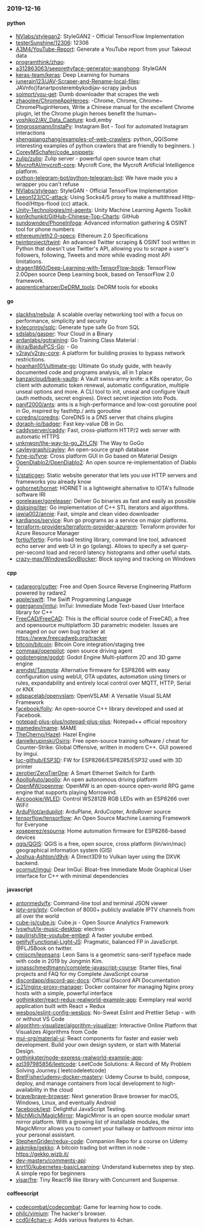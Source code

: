 ### 2019-12-16

#### python
* [NVlabs/stylegan2](https://github.com/NVlabs/stylegan2): StyleGAN2 - Official TensorFlow Implementation
* [testerSunshine/12306](https://github.com/testerSunshine/12306): 12306
* [A3M4/YouTube-Report](https://github.com/A3M4/YouTube-Report): Generate a YouTube report from your Takeout data
* [programthink/zhao](https://github.com/programthink/zhao): 
* [a312863063/seeprettyface-generator-wanghong](https://github.com/a312863063/seeprettyface-generator-wanghong): StyleGAN
* [keras-team/keras](https://github.com/keras-team/keras): Deep Learning for humans
* [junerain123/JAV-Scraper-and-Rename-local-files](https://github.com/junerain123/JAV-Scraper-and-Rename-local-files): JAVnfo()fanartposterembykodijav-scrapy  javbus
* [soimort/you-get](https://github.com/soimort/you-get):  Dumb downloader that scrapes the web
* [zhaoolee/ChromeAppHeroes](https://github.com/zhaoolee/ChromeAppHeroes): -Chrome, Chrome, Chrome~ ChromePluginHeroes, Write a Chinese manual for the excellent Chrome plugin, let the Chrome plugin heroes benefit the human~
* [yoshiko2/AV_Data_Capture](https://github.com/yoshiko2/AV_Data_Capture): kodi,emby
* [timgrossmann/InstaPy](https://github.com/timgrossmann/InstaPy):  Instagram Bot - Tool for automated Instagram interactions
* [shengqiangzhang/examples-of-web-crawlers](https://github.com/shengqiangzhang/examples-of-web-crawlers): python,,QQ(Some interesting examples of python crawlers that are friendly to beginners. )
* [CoreyMSchafer/code_snippets](https://github.com/CoreyMSchafer/code_snippets): 
* [zulip/zulip](https://github.com/zulip/zulip): Zulip server - powerful open source team chat
* [MycroftAI/mycroft-core](https://github.com/MycroftAI/mycroft-core): Mycroft Core, the Mycroft Artificial Intelligence platform.
* [python-telegram-bot/python-telegram-bot](https://github.com/python-telegram-bot/python-telegram-bot): We have made you a wrapper you can't refuse
* [NVlabs/stylegan](https://github.com/NVlabs/stylegan): StyleGAN - Official TensorFlow Implementation
* [Leeon123/CC-attack](https://github.com/Leeon123/CC-attack): Using Socks4/5 proxy to make a multithread Http-flood/Https-flood (cc) attack.
* [Unity-Technologies/ml-agents](https://github.com/Unity-Technologies/ml-agents): Unity Machine Learning Agents Toolkit
* [kon9chunkit/GitHub-Chinese-Top-Charts](https://github.com/kon9chunkit/GitHub-Chinese-Top-Charts):  GitHub
* [sundowndev/PhoneInfoga](https://github.com/sundowndev/PhoneInfoga): Advanced information gathering & OSINT tool for phone numbers
* [ethereum/eth2.0-specs](https://github.com/ethereum/eth2.0-specs): Ethereum 2.0 Specifications
* [twintproject/twint](https://github.com/twintproject/twint): An advanced Twitter scraping & OSINT tool written in Python that doesn't use Twitter's API, allowing you to scrape a user's followers, following, Tweets and more while evading most API limitations.
* [dragen1860/Deep-Learning-with-TensorFlow-book](https://github.com/dragen1860/Deep-Learning-with-TensorFlow-book): TensorFlow 2.0Open source Deep Learning book, based on TensorFlow 2.0 framework.
* [apprenticeharper/DeDRM_tools](https://github.com/apprenticeharper/DeDRM_tools): DeDRM tools for ebooks

#### go
* [slackhq/nebula](https://github.com/slackhq/nebula): A scalable overlay networking tool with a focus on performance, simplicity and security
* [kyleconroy/sqlc](https://github.com/kyleconroy/sqlc): Generate type safe Go from SQL
* [sdslabs/gasper](https://github.com/sdslabs/gasper): Your Cloud in a Binary
* [ardanlabs/gotraining](https://github.com/ardanlabs/gotraining): Go Training Class Material :
* [iikira/BaiduPCS-Go](https://github.com/iikira/BaiduPCS-Go):  - Go
* [v2ray/v2ray-core](https://github.com/v2ray/v2ray-core): A platform for building proxies to bypass network restrictions.
* [hoanhan101/ultimate-go](https://github.com/hoanhan101/ultimate-go): Ultimate Go study guide, with heavily documented code and programs analysis, all in 1 place
* [banzaicloud/bank-vaults](https://github.com/banzaicloud/bank-vaults): A Vault swiss-army knife: a K8s operator, Go client with automatic token renewal, automatic configuration, multiple unseal options and more. A CLI tool to init, unseal and configure Vault (auth methods, secret engines). Direct secret injection into Pods.
* [panjf2000/ants](https://github.com/panjf2000/ants):  ants is a high-performance and low-cost goroutine pool in Go, inspired by fasthttp./ ants  goroutine 
* [coredns/coredns](https://github.com/coredns/coredns): CoreDNS is a DNS server that chains plugins
* [dgraph-io/badger](https://github.com/dgraph-io/badger): Fast key-value DB in Go.
* [caddyserver/caddy](https://github.com/caddyserver/caddy): Fast, cross-platform HTTP/2 web server with automatic HTTPS
* [unknwon/the-way-to-go_ZH_CN](https://github.com/unknwon/the-way-to-go_ZH_CN): The Way to GoGo 
* [cayleygraph/cayley](https://github.com/cayleygraph/cayley): An open-source graph database
* [fyne-io/fyne](https://github.com/fyne-io/fyne): Cross platform GUI in Go based on Material Design
* [OpenDiablo2/OpenDiablo2](https://github.com/OpenDiablo2/OpenDiablo2): An open source re-implementation of Diablo 2
* [tj/staticgen](https://github.com/tj/staticgen): Static website generator that lets you use HTTP servers and frameworks you already know
* [gohornet/hornet](https://github.com/gohornet/hornet): HORNET is a lightweight alternative to IOTA's fullnode software IRI
* [goreleaser/goreleaser](https://github.com/goreleaser/goreleaser): Deliver Go binaries as fast and easily as possible
* [disksing/iter](https://github.com/disksing/iter): Go implementation of C++ STL iterators and algorithms.
* [iawia002/annie](https://github.com/iawia002/annie):  Fast, simple and clean video downloader
* [kardianos/service](https://github.com/kardianos/service): Run go programs as a service on major platforms.
* [terraform-providers/terraform-provider-azurerm](https://github.com/terraform-providers/terraform-provider-azurerm): Terraform provider for Azure Resource Manager
* [fortio/fortio](https://github.com/fortio/fortio): Fortio load testing library, command line tool, advanced echo server and web UI in go (golang). Allows to specify a set query-per-second load and record latency histograms and other useful stats.
* [crazy-max/WindowsSpyBlocker](https://github.com/crazy-max/WindowsSpyBlocker):  Block spying and tracking on Windows

#### cpp
* [radareorg/cutter](https://github.com/radareorg/cutter): Free and Open Source Reverse Engineering Platform powered by radare2
* [apple/swift](https://github.com/apple/swift): The Swift Programming Language
* [ggerganov/imtui](https://github.com/ggerganov/imtui): ImTui: Immediate Mode Text-based User Interface library for C++
* [FreeCAD/FreeCAD](https://github.com/FreeCAD/FreeCAD): This is the official source code of FreeCAD, a free and opensource multiplatform 3D parametric modeler. Issues are managed on our own bug tracker at https://www.freecadweb.org/tracker
* [bitcoin/bitcoin](https://github.com/bitcoin/bitcoin): Bitcoin Core integration/staging tree
* [commaai/openpilot](https://github.com/commaai/openpilot): open source driving agent
* [godotengine/godot](https://github.com/godotengine/godot): Godot Engine  Multi-platform 2D and 3D game engine
* [arendst/Tasmota](https://github.com/arendst/Tasmota): Alternative firmware for ESP8266 with easy configuration using webUI, OTA updates, automation using timers or rules, expandability and entirely local control over MQTT, HTTP, Serial or KNX
* [xdspacelab/openvslam](https://github.com/xdspacelab/openvslam): OpenVSLAM: A Versatile Visual SLAM Framework
* [facebook/folly](https://github.com/facebook/folly): An open-source C++ library developed and used at Facebook.
* [notepad-plus-plus/notepad-plus-plus](https://github.com/notepad-plus-plus/notepad-plus-plus): Notepad++ official repository
* [mamedev/mame](https://github.com/mamedev/mame): MAME
* [TheCherno/Hazel](https://github.com/TheCherno/Hazel): Hazel Engine
* [danielkrupinski/Osiris](https://github.com/danielkrupinski/Osiris): Free open-source training software / cheat for Counter-Strike: Global Offensive, written in modern C++. GUI powered by imgui.
* [luc-github/ESP3D](https://github.com/luc-github/ESP3D): FW for ESP8266/ESP8285/ESP32 used with 3D printer
* [zerotier/ZeroTierOne](https://github.com/zerotier/ZeroTierOne): A Smart Ethernet Switch for Earth
* [ApolloAuto/apollo](https://github.com/ApolloAuto/apollo): An open autonomous driving platform
* [OpenMW/openmw](https://github.com/OpenMW/openmw): OpenMW is an open-source open-world RPG game engine that supports playing Morrowind.
* [Aircoookie/WLED](https://github.com/Aircoookie/WLED): Control WS2812B RGB LEDs with an ESP8266 over WiFi!
* [ArduPilot/ardupilot](https://github.com/ArduPilot/ardupilot): ArduPlane, ArduCopter, ArduRover source
* [tensorflow/tensorflow](https://github.com/tensorflow/tensorflow): An Open Source Machine Learning Framework for Everyone
* [xoseperez/espurna](https://github.com/xoseperez/espurna): Home automation firmware for ESP8266-based devices
* [qgis/QGIS](https://github.com/qgis/QGIS): QGIS is a free, open source, cross platform (lin/win/mac) geographical information system (GIS)
* [Joshua-Ashton/d9vk](https://github.com/Joshua-Ashton/d9vk): A Direct3D9 to Vulkan layer using the DXVK backend.
* [ocornut/imgui](https://github.com/ocornut/imgui): Dear ImGui: Bloat-free Immediate Mode Graphical User interface for C++ with minimal dependencies

#### javascript
* [antonmedv/fx](https://github.com/antonmedv/fx): Command-line tool and terminal JSON viewer 
* [iptv-org/iptv](https://github.com/iptv-org/iptv): Collection of 8000+ publicly available IPTV channels from all over the world
* [cube-js/cube.js](https://github.com/cube-js/cube.js):  Cube.js - Open Source Analytics Framework
* [lyswhut/lx-music-desktop](https://github.com/lyswhut/lx-music-desktop):  electron 
* [paulirish/lite-youtube-embed](https://github.com/paulirish/lite-youtube-embed): A faster youtube embed.
* [getify/Functional-Light-JS](https://github.com/getify/Functional-Light-JS): Pragmatic, balanced FP in JavaScript. @FLJSBook on twitter.
* [cmiscm/leonsans](https://github.com/cmiscm/leonsans): Leon Sans is a geometric sans-serif typeface made with code in 2019 by Jongmin Kim.
* [jonasschmedtmann/complete-javascript-course](https://github.com/jonasschmedtmann/complete-javascript-course): Starter files, final projects and FAQ for my Complete JavaScript course
* [discordapp/discord-api-docs](https://github.com/discordapp/discord-api-docs): Official Discord API Documentation
* [jc21/nginx-proxy-manager](https://github.com/jc21/nginx-proxy-manager): Docker container for managing Nginx proxy hosts with a simple, powerful interface
* [gothinkster/react-redux-realworld-example-app](https://github.com/gothinkster/react-redux-realworld-example-app): Exemplary real world application built with React + Redux
* [wesbos/eslint-config-wesbos](https://github.com/wesbos/eslint-config-wesbos): No-Sweat Eslint and Prettier Setup - with or without VS Code
* [algorithm-visualizer/algorithm-visualizer](https://github.com/algorithm-visualizer/algorithm-visualizer): Interactive Online Platform that Visualizes Algorithms from Code
* [mui-org/material-ui](https://github.com/mui-org/material-ui): React components for faster and easier web development. Build your own design system, or start with Material Design.
* [gothinkster/node-express-realworld-example-app](https://github.com/gothinkster/node-express-realworld-example-app): 
* [azl397985856/leetcode](https://github.com/azl397985856/leetcode): LeetCode Solutions: A Record of My Problem Solving Journey.( leetcodeleetcode)
* [BretFisher/udemy-docker-mastery](https://github.com/BretFisher/udemy-docker-mastery): Udemy Course to build, compose, deploy, and manage containers from local development to high-availability in the cloud
* [brave/brave-browser](https://github.com/brave/brave-browser): Next generation Brave browser for macOS, Windows, Linux, and eventually Android
* [facebook/jest](https://github.com/facebook/jest): Delightful JavaScript Testing.
* [MichMich/MagicMirror](https://github.com/MichMich/MagicMirror): MagicMirror is an open source modular smart mirror platform. With a growing list of installable modules, the MagicMirror allows you to convert your hallway or bathroom mirror into your personal assistant.
* [StephenGrider/redux-code](https://github.com/StephenGrider/redux-code): Companion Repo for a course on Udemy
* [askmike/gekko](https://github.com/askmike/gekko): A bitcoin trading bot written in node - https://gekko.wizb.it/
* [dev-mastery/comments-api](https://github.com/dev-mastery/comments-api): 
* [knrt10/kubernetes-basicLearning](https://github.com/knrt10/kubernetes-basicLearning): Understand kubernetes step by step. A simple repo for beginners 
* [yisar/fre](https://github.com/yisar/fre):  Tiny React16 like library with Concurrent and Suspense.

#### coffeescript
* [codecombat/codecombat](https://github.com/codecombat/codecombat): Game for learning how to code.
* [philc/vimium](https://github.com/philc/vimium): The hacker's browser.
* [ccd0/4chan-x](https://github.com/ccd0/4chan-x): Adds various features to 4chan.
